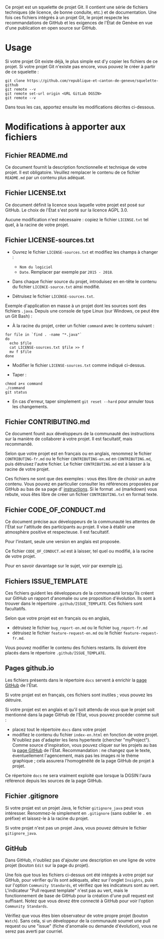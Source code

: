 Ce projet est un squelette de projet Git.
Il contient une série de fichiers techniques (de licence, de bonne conduite, etc.) et de documentation.
Une fois ces fichiers intégrés à un projet Git, le projet respecte les recommandations de GitHub et les
exigences de l'État de Genève en vue d'une publication en open source sur GitHub.

# Usage

Si votre projet Git existe déjà, le plus simple est d'y copier les fichiers de ce projet.
Si votre projet Git n'existe pas encore, vous pouvez le créer à partir de ce squelette :
```
git clone https://github.com/republique-et-canton-de-geneve/squelette-github
git remote --v
git remote set-url origin <URL GitLab DGSIN>
git remote --v
```

Dans tous les cas, apportez ensuite les modifications décrites ci-dessous.

# Modifications à apporter aux fichiers

## Fichier README.md

Ce document fournit la description fonctionnelle et technique de votre projet. Il est obligatoire.
Veuillez remplacer le contenu de ce fichier `README.md` par un contenu plus adéquat.

## Fichier LICENSE.txt

Ce document définit la licence sous laquelle votre projet est posé sur GitHub. Le choix de l'État s'est porté
sur la licence AGPL 3.0.

Aucune modification n'est nécessaire : copiez le fichier `LICENSE.txt` tel quel, à la racine de votre projet.

## Fichier LICENSE-sources.txt

- Ouvrez le fichier `LICENSE-sources.txt` et modifiez les champs à changer : 
  - `Nom du logiciel`
  - `Date`. Remplacer par exemple par `2015 - 2018`.

- Dans chaque fichier source du projet, introduisez en en-tête le contenu du fichier `LICENCE-source.txt` 
ainsi modifié.

- Détruisez le fichier `LICENSE-sources.txt`.

Exemple d'application en masse à un projet dont les sources sont des fichiers `.java`.
Depuis une console de type Linux (sur Windows, ce peut être un Git Bash) :

- À la racine du projet, créer un fichier `command` avec le contenu suivant :
```
for file in `find . -name "*.java"`
do
  echo $file
  cat LICENSE-sources.txt $file >> f
  mv f $file
done
```

- Modifier le fichier `LICENSE-sources.txt` comme indiqué ci-dessus.

- Taper :
```
chmod a+x command
./command
git status
```

- En cas d'erreur, taper simplement `git reset --hard` pour annuler tous les changements.

## Fichier CONTRIBUTING.md

Ce document founit aux développeurs de la communauté des instructions sur la manière de collaborer à votre projet.
Il est facultatif, mais recommandé.

Selon que votre projet est en français ou en anglais, renommez le fichier `CONTRIBUTING-fr.md` ou le fichier
`CONTRIBUTING-en.md` en `CONTRIBUTING.md`, puis détruisez l'autre fichier. Le fichier `CONTRIBUTING.md` est à
laisser à la racine de votre projet.

Ces fichiers ne sont que des exemples : vous êtes libre de choisir un autre contenu.
Vous pouvez en particulier consulter les références proposées par GitHub au bas de sa page d'
[instructions](https://help.github.com/articles/setting-guidelines-for-repository-contributors).
Si le format `.md` (markdown) vous rebute, vous êtes libre de créer un fichier `CONTRIBUTING.txt` en format texte.

## Fichier CODE_OF_CONDUCT.md

Ce document précise aux développeurs de la communauté les attentes de l'État sur l'attitude des participants
au projet. Il vise à établir une atmosphère positive et respecteuse.
Il est facultatif.

Pour l'instant, seule une version en anglais est proposée.

Ce fichier `CODE_OF_CONDUCT.md` est à laisser, tel quel ou modifié, à la racine de votre projet.

Pour en savoir davantage sur le sujet, voir par exemple [ici](https://opensource.guide/code-of-conduct).

## Fichiers ISSUE_TEMPLATE

Ces fichiers guident les développeurs de la communauté lorsqu'ils créent sur GitHub un rapport
d'anomalie ou une proposition d'évolution. Ils sont à trouver dans le répertoire `.github/ISSUE_TEMPLATE`.
Ces fichiers sont facultatifs.

Selon que votre projet est en français ou en anglais,
- détruisez le fichier `bug_report-en.md` ou le fichier `bug_report-fr.md`
- détruisez le fichier `feature-request-en.md` ou le fichier `feature-request-fr.md`.

Vous pouvez modifier le contenu des fichiers restants.
Ils doivent être placés dans le répertoire `.github/ISSUE_TEMPLATE`.

## Pages github.io

Les fichiers présents dans le répertoire `docs` servent à enrichir la
[page GitHub](https://republique-et-canton-de-geneve.github.io) de l'État.

Si votre projet est en français, ces fichiers sont inutiles ; vous pouvez les détruire.

Si votre projet est en anglais et qu'il soit attendu de vous que le projet soit mentionné dans la page
GitHub de l'État, vous pouvez procéder comme suit :
- placez tout le répertoire `docs` dans votre projet
- modifiez le contenu du fichier `index-en.html` en fonction de votre projet. N'oubliez pas d'adapter
les liens hypertexte (chercher "myProject").
Comme source d'inspiration, vous pouvez cliquer sur les projets au bas la 
[page GitHub](https://republique-et-canton-de-geneve.github.io) de l'État.
Recommandation : ne changez que le texte, éventuellement l'agencement, mais pas les images ni le
thème graphique ; cela assurera l'homogénéité de la page GitHub de projet à projet.

Ce répertoire `docs` ne sera vraiment exploité que lorsque la DGSIN l'aura référencé depuis les
sources de la page GitHub.

## Fichier .gitignore

Si votre projet est un projet Java, le fichier `gitignore_java` peut vous intéresser. Renommez-le simplement
en `.gitignore` (sans oublier le `.` en préfixe) et laissez-le à la racine du projet.

Si votre projet n'est pas un projet Java, vous pouvez détruire le fichier `gitignore_java`. 


## GitHub

Dans GitHub, n'oubliez pas d'ajouter une description en une ligne de votre projet (bouton `Edit` sur la page
du projet).

Une fois que tous les fichiers ci-dessus ont été intégrés à votre projet sur GitHub, pour vérifier qu'ils sont
adéquats, allez sur l'onglet `Insights`, puis sur l'option `Community Standards`, et vérifiez que les indicateurs sont
au vert.
L'indicateur "Pull request template" n'est pas au vert, mais le fonctionnement de base de GitHub pour la création
d'une pull request est suffisant.
Notez que vous devez être connecté à GitHub pour voir l'option `Community Standards`.

Vérifiez que vous êtes bien observateur de votre propre projet (bouton `Watch`).
Sans cela, si un développeur de la communauté soumet une pull request ou une "issue" (fiche
d'anomalie ou demande d'évolution), vous ne serez pas averti par courriel.
